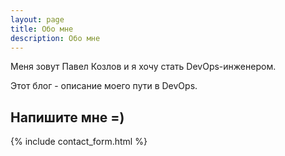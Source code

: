 ```yaml
---
layout: page
title: Обо мне
description: Обо мне
---
```


Меня зовут Павел Козлов и я хочу стать DevOps-инженером.

Этот блог - описание моего пути в DevOps.
## Напишите мне =)

{% include contact_form.html %}
